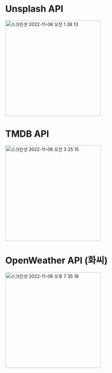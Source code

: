 # Unsplash API

<img width="300" alt="스크린샷 2022-11-06 오전 1 38 13" src="https://user-images.githubusercontent.com/44957712/200131241-894c6f87-c55b-4c21-9b0a-4e9433b311a9.png">

# TMDB API

<img width="300" alt="스크린샷 2022-11-06 오전 3 25 15" src="https://user-images.githubusercontent.com/44957712/200135267-be408e58-793c-4e38-9649-34776647d283.png">

# OpenWeather API (화씨)

<img width="300" alt="스크린샷 2022-11-06 오후 7 35 18" src="https://user-images.githubusercontent.com/44957712/200165946-8aacabc6-a35c-454d-8f34-89d6ea710e6b.png">
